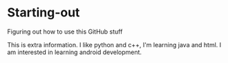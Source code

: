 # Starting-out
Figuring out how to use this GitHub stuff


This is extra information. I like python and c++, I'm learning java and html. I am interested in learning android development.
